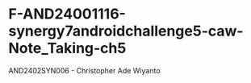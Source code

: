 # F-AND24001116-synergy7androidchallenge5-caw-Note_Taking-ch5
AND2402SYN006 - Christopher Ade Wiyanto
